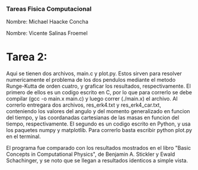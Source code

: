 ### Tareas Fisica Computacional 

Nombre: Michael Haacke Concha

Nombre: Vicente Salinas Froemel

# Tarea 2:
Aqui se tienen dos archivos, main.c y plot.py. Estos sirven para resolver numericamente el problema de los dos pendulos mediante el metodo Runge-Kutta de orden cuatro, y graficar los resultados, respectivamente. El primero de ellos es un codigo escrito en C, por lo que para correrlo se debe compilar (gcc -o main.x main.c) y luego correr (./main.x) el archivo. Al correrlo entregara dos archivos, res_erk4.txt y res_erk4_car.txt, conteniendo los valores del angulo y del momento generalizado en funcion del tiempo, y las coordanadas cartesianas de las masas en funcion del tiempo, respectivamente. El segundo es un codigo escrito en Python, y usa los paquetes numpy y matplotlib. Para correrlo basta escribir python plot.py en el terminal.

El programa fue comparado con los resultados mostrados en el libro "Basic Concepts in Computational Physics", de Benjamin A. Stickler y Ewald Schachinger, y se noto que se llegan a resultados identicos a simple vista.

